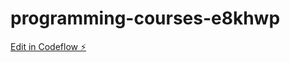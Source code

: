 # programming-courses-e8khwp

[Edit in Codeflow ⚡️](https://stackblitz.com/~/github.com/bacchebili/programming-courses-e8khwp)